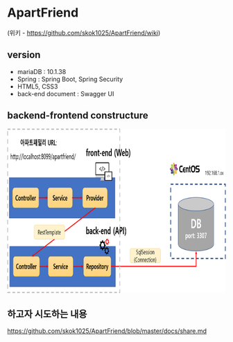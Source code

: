 # ApartFriend 
(위키 - https://github.com/skok1025/ApartFriend/wiki)
## version
- mariaDB : 10.1.38
- Spring : Spring Boot, Spring Security
- HTML5, CSS3 
- back-end document : Swagger UI

## backend-frontend constructure
<img src="https://github.com/skok1025/ApartFriend/blob/master/docs/4.etc/apartfriend%20backend%2C%20frontend%20%EC%84%A4%EA%B3%84.png" width=800 height=380/>

## 하고자 시도하는 내용
https://github.com/skok1025/ApartFriend/blob/master/docs/share.md
